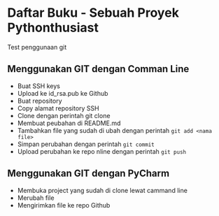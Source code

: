 # Daftar Buku - Sebuah Proyek Pythonthusiast
Test penggunaan git

## Menggunakan GIT dengan Comman Line
- Buat SSH keys
- Upload ke id_rsa.pub ke Github
- Buat repository
- Copy alamat repository SSH
- Clone dengan perintah git clone <alamat repo>
- Membuat peubahan di README.md
- Tambahkan file yang sudah di ubah dengan perintah `git add <nama file>`
- Simpan perubahan dengan perintah `git commit`
- Upload perubahan ke repo nline dengan perintah `git push`

## Menggunakan GIT dengan PyCharm
- Membuka project yang sudah di clone lewat cammand line
- Merubah file
- Mengirimkan file ke repo Github
